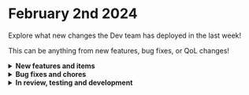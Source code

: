 # February 2nd 2024

Explore what new changes the Dev team has deployed in the last week!

This can be anything from new features, bug fixes, or QoL changes!

<details>

<summary><strong>New features and items</strong></summary>

* Deployed a new integration for Nerdio
* Added an Override Option flag to the option generator field on forms
* Added a combine filter to Jinja to allow merging of dictionaries
* Removed the Microsoft Tennant ID restriction from user invites. You can now invite any business email address to your organization.
* Added default fallback page for App Platform on routing failures
* Added new Jinja filters for various types of hashing
* Expose post trigger save mutation errors in the UI
* Added new IT Glue actions for Related Items
* Added a new Auvik region: US 5
* Added categorization tags to the Auvik integration
* Added support for `application/json` in `oauth_token_request_content_type` for Custom Integrations
* Added Get Metrics V2 action to Liongard
* Added workflow diff view to the publish modal on the workflow builder
* Workflow normalization part 1
 
</details>

<details>

<summary><strong>Bug fixes and chores</strong></summary>

* Fixed User Defined Fields for Datto PSA webhooks
* Fixed a bug with updating the default home page in app platform
* Fixed a number of page navigation issues with links and the sidebar in app platform
* Fixed the `quantity` parameter for subscriptions action in the Synnex integration
* Fixed a bug where the `SUCCEEDED` and `FAILED` keywords were not being properly evaluated in jinja
* Fixed a bug where searching in an autocomplete field was not returning correct results
* Fixed a problem where ConnectWise Automate New Computer trigger wasn't updating the last search date in the database causing it to miss new computers
* Fixed the results key for SentinelOne Sites actions
* Fixed a bug where Re-run Workflow was not including trigger data
* Fixed incorrect icon display on the nav bar
* Prevent components getting caught in a render loop on App Platform
* Fixed a bug in App Platform where multiple WorkflowInput values were not being passed to triggered workflows
* Fixed Datto PSA Contact v2 action to have the correct data type for the `isActive` field
* Renamed the Nable integration
* Fixed pagination for the Hubspot generic api action
* Fixed a bug with the Pax8 Cancel Subscription action where the wrong data type was being used for a path parameter
* Fixed a bug with Crate unpacking by preventing null triggers from being passed in overrides
* Fixed a bug where redis connections were being disconnected prior to being removed from the connection pool
* Fixed IT Glue actions for Flexible Asset Fields
* Hide the workflow input section on forms when there are no inputs
* Added Remove-MailboxFolderPermission to the Microsoft Exchange integration
* Added error boundaries to datatable so the page doesn't crash when a datatable has an error in App Platform
* Prevent clone syncing error due to null clone_overrides
* Fixed a number of problems with data tables and column generation in App Platform
* Added custom integrations to the `reauth-integrations` cron job so credentials are kept active
* Fixed inconsistent trigger output rendering in App Platform
* Fixed a bug with saving workflows to commponents in App Platform
* Refactored Jinja rendering in App Platform

</details>

<details>

<summary><strong>In review, testing and development</strong></summary>

* Custom integrations v2
* Microsoft refactor to allow for better permission system
* Workflow version control
* Jinja live editor immprovements

</details>
